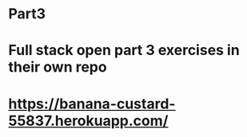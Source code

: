 # Part3
# Full stack open part 3 exercises in their own repo
# https://banana-custard-55837.herokuapp.com/
